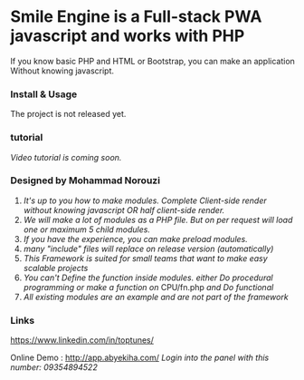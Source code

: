 Smile Engine is a Full-stack PWA javascript and works with PHP
=======

If you know basic PHP and HTML or Bootstrap, you can make an application Without knowing javascript.

### Install & Usage

The project is not released yet.

### tutorial

_Video tutorial is coming soon._

### Designed by Mohammad Norouzi

1. _It's up to you how to make modules. Complete Client-side render without knowing javascript OR half client-side render._
2. _We will make a lot of modules as a PHP file. But on per request will load one or maximum 5 child modules._
3. _If you have the experience, you can make preload modules._
4. _many "include" files will replace on release version (automatically)_
5. _This Framework is suited for small teams that want to make easy scalable projects_
6. _You can't Define the function inside modules. either Do procedural programming or make a function on_ CPU/fn.php _and Do functional_
7. _All existing modules are an example and are not part of the framework_

### Links

https://www.linkedin.com/in/toptunes/

Online Demo : http://app.abyekiha.com/
_Login into the panel with this number: 09354894522_




